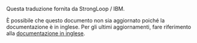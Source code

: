 <p>Questa traduzione fornita da StrongLoop / IBM.</p>

È possibile che questo documento non sia aggiornato poiché la documentazione è in inglese. Per gli ultimi aggiornamenti, fare riferimento alla <a href="/">documentazione in inglese</a>.
